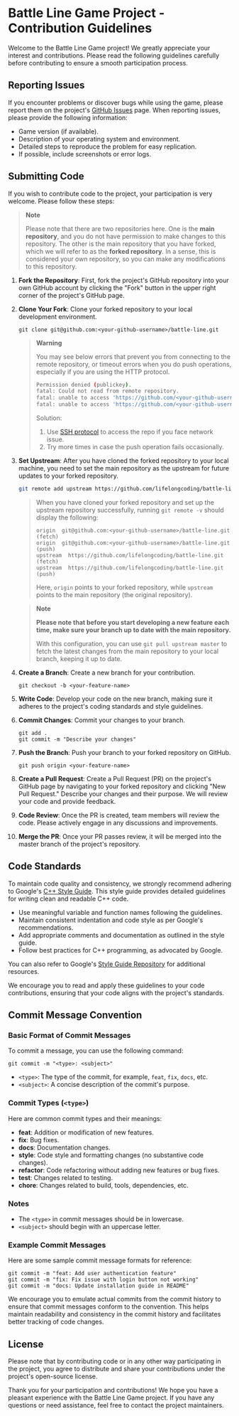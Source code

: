 # Battle Line Game Project - Contribution Guidelines

Welcome to the Battle Line Game project! We greatly appreciate your interest and contributions. Please read the following guidelines carefully before contributing to ensure a smooth participation process.

## Reporting Issues

If you encounter problems or discover bugs while using the game, please report them on the project's [GitHub Issues](https://github.com/lifelongcoding/battle-line/issues) page. When reporting issues, please provide the following information:

- Game version (if available).
- Description of your operating system and environment.
- Detailed steps to reproduce the problem for easy replication.
- If possible, include screenshots or error logs.

## Submitting Code

If you wish to contribute code to the project, your participation is very welcome. Please follow these steps:

> **Note**
>
> Please note that there are two repositories here. One is the **main repository**, and you do not have permission to make changes to this repository. The other is the main repository that you have forked, which we will refer to as the **forked repository**. In a sense, this is considered your own repository, so you can make any modifications to this repository.

1. **Fork the Repository**: First, fork the project's GitHub repository into your own GitHub account by clicking the "Fork" button in the upper right corner of the project's GitHub page.

2. **Clone Your Fork**: Clone your forked repository to your local development environment.

   ```shell
   git clone git@github.com:<your-github-username>/battle-line.git
   ```
    > **Warning**
    >
    > You may see below errors that prevent you from connecting to the remote repository, or timeout errors when you do push operations, especially if you are using the HTTP protocol.
    >
    > ```bash
    > Permission denied (publickey).
    > fatal: Could not read from remote repository.
    > fatal: unable to access 'https://github.com/<your-github-username>/battle-line.git/': Recv failure: Connection was reset.
    > fatal: unable to access 'https://github.com/<your-github-username>/battle-line.git/': The requested URL returned error : 403.
    > ```
    >
    > Solution:
    >
    > 1. Use [SSH protocol](https://docs.github.com/en/authentication/connecting-to-github-with-ssh) to access the repo if you face network issue.
    > 2. Try more times in case the push operation fails occasionally.

3. **Set Upstream**: After you have cloned the forked repository to your local machine, you need to set the main repository as the upstream for future updates to your forked repository.

   ```bash
   git remote add upstream https://github.com/lifelongcoding/battle-line.git
   ```

   >When you have cloned your forked repository and set up the upstream repository successfully, running `git remote -v` should display the following:
   >
   >```
   >origin  git@github.com:<your-github-username>/battle-line.git (fetch)
   >origin  git@github.com:<your-github-username>/battle-line.git (push)
   >upstream  https://github.com/lifelongcoding/battle-line.git (fetch)
   >upstream  https://github.com/lifelongcoding/battle-line.git (push)
   >```
   >
   >Here, `origin` points to your forked repository, while `upstream` points to the main repository (the original repository). 

   > **Note**
   >
   > **Please note that before you start developing a new feature each time, make sure your branch up to date with the main repository.**
   >
   > With this configuration, you can use `git pull upstream master` to fetch the latest changes from the main repository to your local branch, keeping it up to date.

4. **Create a Branch**: Create a new branch for your contribution.

   ```shell
   git checkout -b <your-feature-name>
   ```

5. **Write Code**: Develop your code on the new branch, making sure it adheres to the project's coding standards and style guidelines.

6. **Commit Changes**: Commit your changes to your branch.

   ```shell
   git add .
   git commit -m "Describe your changes"
   ```

7. **Push the Branch**: Push your branch to your forked repository on GitHub.

   ```shell
   git push origin <your-feature-name>
   ```

8. **Create a Pull Request**: Create a Pull Request (PR) on the project's GitHub page by navigating to your forked repository and clicking "New Pull Request." Describe your changes and their purpose. We will review your code and provide feedback.

9. **Code Review**: Once the PR is created, team members will review the code. Please actively engage in any discussions and improvements.

10. **Merge the PR**: Once your PR passes review, it will be merged into the master branch of the project's repository.

## Code Standards

To maintain code quality and consistency, we strongly recommend adhering to Google's [C++ Style Guide](https://google.github.io/styleguide/cppguide.html). This style guide provides detailed guidelines for writing clean and readable C++ code.

- Use meaningful variable and function names following the guidelines.
- Maintain consistent indentation and code style as per Google's recommendations.
- Add appropriate comments and documentation as outlined in the style guide.
- Follow best practices for C++ programming, as advocated by Google.

You can also refer to Google's [Style Guide Repository](https://github.com/google/styleguide) for additional resources.

We encourage you to read and apply these guidelines to your code contributions, ensuring that your code aligns with the project's standards.

## Commit Message Convention

### Basic Format of Commit Messages

To commit a message, you can use the following command:

```shell
git commit -m "<type>: <subject>"
```

- `<type>`: The type of the commit, for example, `feat`, `fix`, `docs`, etc.
- `<subject>`: A concise description of the commit's purpose.

### Commit Types (`<type>`)

Here are common commit types and their meanings:

- **feat**: Addition or modification of new features.
- **fix**: Bug fixes.
- **docs**: Documentation changes.
- **style**: Code style and formatting changes (no substantive code changes).
- **refactor**: Code refactoring without adding new features or bug fixes.
- **test**: Changes related to testing.
- **chore**: Changes related to build, tools, dependencies, etc.

### Notes

- The `<type>` in commit messages should be in lowercase.
- `<subject>` should begin with an uppercase letter.

### Example Commit Messages

Here are some sample commit message formats for reference:

```shell
git commit -m "feat: Add user authentication feature"
git commit -m "fix: Fix issue with login button not working"
git commit -m "docs: Update installation guide in README"
```

We encourage you to emulate actual commits from the commit history to ensure that commit messages conform to the convention. This helps maintain readability and consistency in the commit history and facilitates better tracking of code changes.

## License

Please note that by contributing code or in any other way participating in the project, you agree to distribute and share your contributions under the project's open-source license.

Thank you for your participation and contributions! We hope you have a pleasant experience with the Battle Line Game project. If you have any questions or need assistance, feel free to contact the project maintainers.
